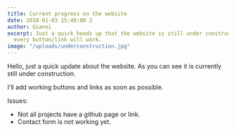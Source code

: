```yaml
---
title: Current progress on the website
date: 2018-01-03 15:49:00 Z
author: Gianni
excerpt: Just a quick heads up that the website is still under construction and not
  every button/link will work.
image: "/uploads/underconstruction.jpg"
---
```


Hello, just a quick update about the website. As you can see it is currently still under construction.

I'll add working buttons and links as soon as possible.

Issues:
* Not all projects have a github page or link.
* Contact form is not working yet.